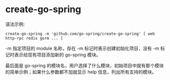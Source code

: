 # create-go-spring

语法示例:

```
create-go-spring -m 'github.com/go-spring/create-go-spring' [ web http-rpc redis gorm ... ]
```

-m 指定项目的 module 名称，存在 -m 标记时表示创建初始化项目，没有 -m 标记时表示给现有项目添加新的 go-spring 模块。

最后面是 go-spring 的模块名，用户选择了什么模块，初始项目中就有那个模块的简单示例；如果什么参数都不加就显示 help 信息，列出所有支持的模块。